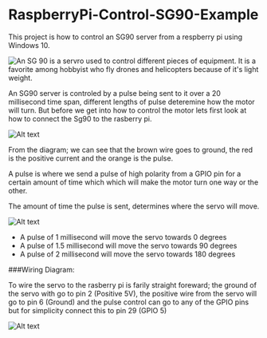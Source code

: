 # RaspberryPi-Control-SG90-Example
<p>
This project is how to control an SG90 server from a respberry pi using Windows 10.

</p>
<p>
<img style="float:left;" src="https://raw.githubusercontent.com/StuartSmith/RaspberryPi-Control-Sg90-Example/master/Images/Sketchsg90.jpg">
An SG 90 is a servro used to control different pieces of equipment. It is a favorite among hobbyist who fly drones and helicopters because of it's light weight.
</p>


An SG90 server  is controled by a pulse being sent to it over a 20 millisecond time span, different lengths of pulse deteremine how the motor will turn. But before we get into how to control the motor lets first look at how to connect the Sg90 to the rasberry pi.

![Alt text](https://raw.githubusercontent.com/StuartSmith/RaspberryPi-Control-Sg90-Example/master/Images/ServoDiagramImage.PNG "")

From the diagram; we can see that the brown wire goes to ground, the red is the positive current and the orange is the pulse.

A pulse is where we send a pulse of high polarity from a GPIO pin for a certain amount of time which which will make the motor turn one way or the other.

The amount of time the pulse is sent, determines where the servo will move.

![Alt text](https://raw.githubusercontent.com/StuartSmith/RaspberryPi-Control-Sg90-Example/master/Images/PulseControl.jpg "")

* A pulse of 1 millisecond will move the servo towards 0 degrees
* A pulse of 1.5 millisecond will move the servo towards 90 degrees
* A pulse of 2  millisecond will move the servo towards 180 degrees



###Wiring Diagram:
<p>
To wire the servo to the rasberry pi is farily straight foreward; the ground of the servo with go to pin 2 (Positive 5V), the positive wire from the servo will go to pin 6 (Ground) and the pulse control can go to any of the GPIO pins but for simplicity connect this to pin 29 (GPIO 5)
</p>

![Alt text](https://raw.githubusercontent.com/StuartSmith/RaspberryPi-Control-Sg90-Example/master/Images/GPIOWiringDiagram.png "")

